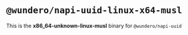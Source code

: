 # `@wundero/napi-uuid-linux-x64-musl`

This is the **x86_64-unknown-linux-musl** binary for `@wundero/napi-uuid`
